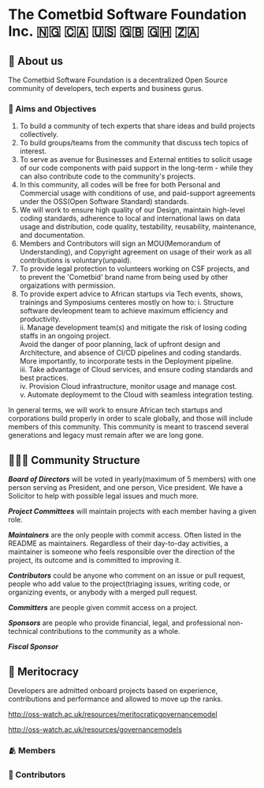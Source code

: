 # The Cometbid Software Foundation Inc. 🇳🇬 🇨🇦 🇺🇸 🇬🇧 🇬🇭 🇿🇦

<!--

**Here are some ideas to get you started:**

🙋‍♀️ A short introduction - what is your organization all about?
🌈 Contribution guidelines - how can the community get involved?
👩‍💻 Useful resources - where can the community find your docs? Is there anything else the community should know?
🍿 Fun facts - what does your team eat for breakfast?
🧙 Remember, you can do mighty things with the power of [Markdown](https://docs.github.com/github/writing-on-github/getting-started-with-writing-and-formatting-on-github/basic-writing-and-formatting-syntax)
-->



## 🐴 About us
The Cometbid Software Foundation is a decentralized Open Source community of developers, tech experts and business gurus.

### 🏹 Aims and Objectives

1. To build a community of tech experts that share ideas and  build projects collectively.
2. To build groups/teams from the community that discuss tech topics of interest.
3. To serve as avenue for Businesses and External entities to solicit usage of our code components with paid support in the long-term - while they can also contribute code to the community's projects.
4. In this community, all codes will be free for both Personal and Commercial usage with conditions of use, and paid-support agreements under the OSS(Open Software Standard) standards.
5. We will work to ensure high quality of our Design, maintain high-level coding standards, adherence to local and international laws on data usage and distribution, code quality, testability, reusability, maintenance, and documentation.
6. Members and Contributors will sign an MOU(Memorandum of Understanding), and Copyright agreement on usage of their work as all contributions is voluntary(unpaid).
7. To provide legal protection to volunteers working on CSF projects, and to prevent the 'Cometbid' brand name from being used by other orgaizations with permission.
8. To provide expert advice to African startups via Tech events, shows, trainings and Symposiums centeres mostly on how to:
   i.   Structure software devleopment team to achieve maximum efficiency and productivity.  
   ii.  Manage development team(s) and mitigate the risk of losing coding staffs in an ongoing project.  
        Avoid the danger of poor planning, lack of upfront design and  Architecture, and absence of CI/CD pipelines and coding standards. More importantly, to incorporate tests in the Deployment pipeline.  
   iii. Take advantage of Cloud services, and ensure coding standards and best practices.  
   iv. Provision Cloud infrastructure, monitor usage and manage cost.  
   v. Automate deploymemt to the Cloud with seamless integration testing.

In general terms, we will work to ensure African tech startups and corporations build properly in order to scale globally, and those will include members of this community.
This community is meant to trascend several generations and legacy must remain after we are long gone.



## 🧑‍🤝‍🧑 Community Structure  

_**Board of Directors**_ will be voted in yearly(maximum of 5 members) with one person serving as President, and one person, Vice president.
We have a Solicitor to help with possible legal issues and much more.

_**Project Committees**_ will maintain projects with each member having a given role.

_**Maintainers**_ are the only people with commit access. Often listed in the README as maintainers.
Regardless of their day-to-day activities, a maintainer is someone who feels responsible over the direction of the project, its outcome and is committed to improving it.

_**Contributors**_ could be anyone who comment on an issue or pull request, people who add value to the project(triaging issues, writing code, or organizing events, or anybody with a merged pull request.

_**Committers**_ are people given commit access on a project.

_**Sponsors**_ are people who provide financial, legal, and professional non-technical contributions to the community as a whole.


_**Fiscal Sponsor**_ 


## 🥇 Meritocracy  

Developers are admitted onboard projects based on experience, contributions and performance and allowed to move up the ranks.

http://oss-watch.ac.uk/resources/meritocraticgovernancemodel  

http://oss-watch.ac.uk/resources/governancemodels

### 🫂 Members



### 🤝 Contributors



























   
